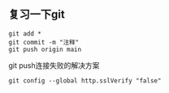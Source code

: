## 复习一下git

```
git add *
git commit -m "注释"
git push origin main
```

git push连接失败的解决方案

```
git config --global http.sslVerify "false"
```

